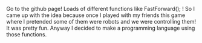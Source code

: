 Go to the github page! Loads of different functions like FastForward(); ! So I came up with the idea because once I played with my friends this game where I pretended some of them were robots and we were controlling them! It was pretty fun. Anyway I decided to make a programming language using those functions.
